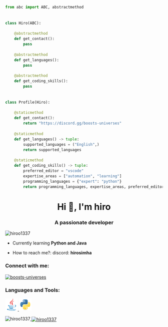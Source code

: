 ```py

from abc import ABC, abstractmethod


class Hiro(ABC):

    @abstractmethod
    def get_contact():
        pass

    @abstractmethod
    def get_languages():
        pass

    @abstractmethod
    def get_coding_skills():
        pass


class Profile(Hiro):

    @staticmethod
    def get_contact():
        return "https://discord.gg/boosts-universes"

    @staticmethod
    def get_languages() -> tuple:
        supported_languages = ("English",)
        return supported_languages

    @staticmethod
    def get_coding_skills() -> tuple:
        preferred_editor = "vscode"
        expertise_areas = ["automation", "learning"]
        programming_languages = {"expert": "python"}
        return programming_languages, expertise_areas, preferred_editor

```

<h1 align="center">Hi 👋, I'm hiro</h1>
<h3 align="center">A passionate developer</h3>

<p align="left"> <img src="https://komarev.com/ghpvc/?username=hiroo1337&label=Profile%20views&color=0e75b6&style=flat" alt="hiroo1337" /> </p>

- Currently learning **Python and Java**

- How to reach me?: discord: **hirosimha**

<h3 align="left">Connect with me:</h3>
<p align="left">
<a href="https://discord.gg/boosts-universes" target="blank"><img align="center" src="https://raw.githubusercontent.com/rahuldkjain/github-profile-readme-generator/master/src/images/icons/Social/discord.svg" alt="boosts-universes" height="30" width="40" /></a>
</p>

<h3 align="left">Languages and Tools:</h3>
<p align="left"> <a href="https://www.java.com" target="_blank" rel="noreferrer"> <img src="https://raw.githubusercontent.com/devicons/devicon/master/icons/java/java-original.svg" alt="java" width="40" height="40"/> </a> <a href="https://www.python.org" target="_blank" rel="noreferrer"> <img src="https://raw.githubusercontent.com/devicons/devicon/master/icons/python/python-original.svg" alt="python" width="40" height="40"/>

<p><img align="left" src="https://github-readme-stats.vercel.app/api/top-langs?username=hiroo1337&show_icons=true&locale=en&layout=compact" alt="hiroo1337" /></p>

<p>&nbsp;<img align="center" src="https://github-readme-stats.vercel.app/api?username=hiroo1337&show_icons=true&locale=en" alt="hiroo1337" /></p>
